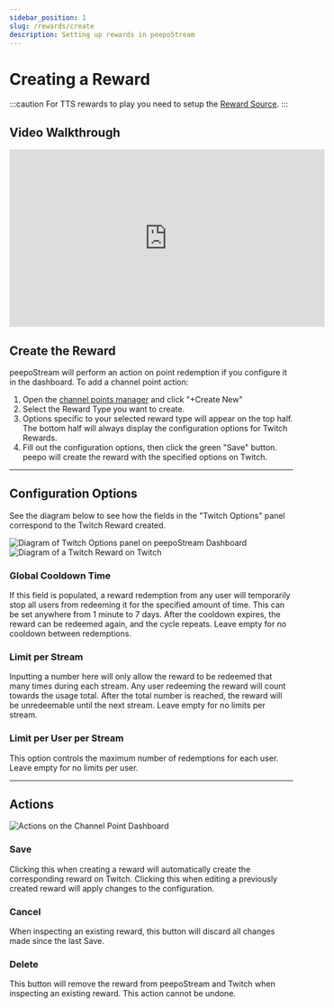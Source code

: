 ```yaml
---
sidebar_position: 1
slug: /rewards/create
description: Setting up rewards in peepoStream
---
```


# Creating a Reward

:::caution
For TTS rewards to play you need to setup the [Reward Source](/setup/dock).
:::

## Video Walkthrough

<iframe width="560" height="315" src="https://www.youtube-nocookie.com/embed/Bz1Kn1QOBjo" title="YouTube video player" frameborder="0" allow="accelerometer; autoplay; clipboard-write; encrypted-media; gyroscope; picture-in-picture; web-share" allowfullscreen></iframe>

## Create the Reward
peepoStream will perform an action on point redemption if you configure it in the dashboard. To add a channel point action:
1. Open the [channel points manager](https://peepostream.com/redemptions) and click "+Create New"
2. Select the Reward Type you want to create.
3. Options specific to your selected reward type will appear on the top half. The bottom half will always display the configuration options for Twitch Rewards.
4. Fill out the configuration options, then click the green "Save" button. peepo will create the reward with the specified options on Twitch.

---
## Configuration Options

See the diagram below to see how the fields in the "Twitch Options" panel correspond to the Twitch Reward created.

![Diagram of Twitch Options panel on peepoStream Dashboard](@site/static/img/Twitch_Options_Diagram_1.png)
![Diagram of a Twitch Reward on Twitch](@site/static/img/Twitch_Options_Diagram_2.png)

### Global Cooldown Time

If this field is populated, a reward redemption from any user will temporarily stop all users from redeeming it for the specified amount of time. This can be set anywhere from 1 minute to 7 days. After the cooldown expires, the reward can be redeemed again, and the cycle repeats. Leave empty for no cooldown between redemptions.

### Limit per Stream

Inputting a number here will only allow the reward to be redeemed that many times during each stream. Any user redeeming the reward will count towards the usage total. After the total number is reached, the reward will be unredeemable until the next stream. Leave empty for no limits per stream.

### Limit per User per Stream

This option controls the maximum number of redemptions for each user. Leave empty for no limits per user.

---

## Actions

![Actions on the Channel Point Dashboard](@site/static/img/Rewards_Actions.png)

### Save

Clicking this when creating a reward will automatically create the corresponding reward on Twitch. Clicking this when editing a previously created reward will apply changes to the configuration.

### Cancel

When inspecting an existing reward, this button will discard all changes made since the last Save.

### Delete

This button will remove the reward from peepoStream and Twitch when inspecting an existing reward. This action cannot be undone.

